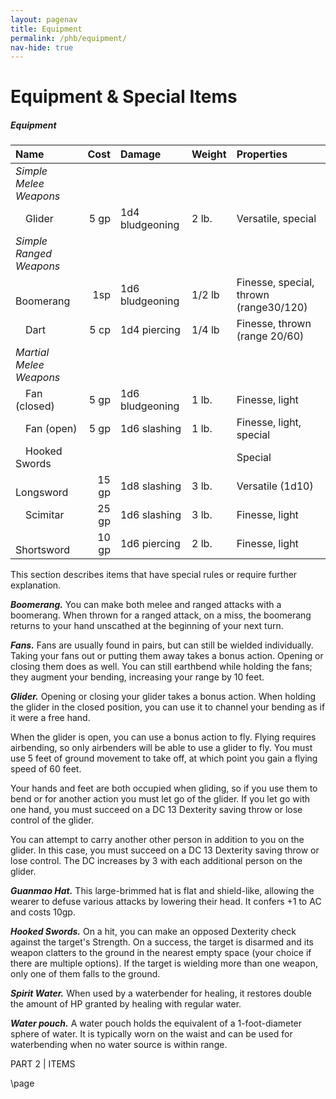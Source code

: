 ```yaml
---
layout: pagenav
title: Equipment
permalink: /phb/equipment/
nav-hide: true
---
```


<!-- Homebrewery Link: https://homebrewery.naturalcrit.com/edit/vP9MXg6ODF -->

<h1 id="equipment" class="center-title">
Equipment & Special Items
</h1>

<!--style>
  .classTable th, .classTable td {
    	padding-right:10px !important;
  }
</style>
<div class='classTable wide'-->
<h5 class="HBonly">Equipment</h5>

| Name               | Cost | Damage        | Weight   |Properties             |
|:-------------------|----------:|:--------------|:---------|:----------------------|
| *Simple Melee Weapons*| | | | |
| &emsp;Glider       | 5 gp |1d4 bludgeoning|2 lb.     |Versatile, special
| *Simple Ranged Weapons*| | | | |
| &emsp;Boomerang    | 1sp |1d6 bludgeoning |1/2 lb    |Finesse, special, thrown (range30/120)
| &emsp;Dart         | 5 cp |1d4 piercing   |1/4 lb    |Finesse, thrown (range 20/60)
| *Martial Melee Weapons*| | | | |
| &emsp;Fan (closed) | 5 gp |1d6 bludgeoning|1 lb.     |Finesse, light
| &emsp;Fan (open)   | 5 gp |1d6 slashing   |1 lb.     |Finesse, light, special
| &emsp;Hooked Swords|      |               |           |Special
| &emsp;Longsword    |15 gp |1d8 slashing   |3 lb.     |Versatile (1d10)
| &emsp;Scimitar     |25 gp |1d6 slashing   |3 lb.     |Finesse, light
| &emsp;Shortsword   |10 gp |1d6 piercing   |2 lb.     |Finesse, light

<!--/div-->

<!--## Bracers of Defense
*Uncommon item*

+1 to AC
-->
This section describes items that have special rules or require further explanation.

**_Boomerang._** 
You can make both melee and ranged attacks with a boomerang. When thrown for a ranged attack, on a miss, the boomerang returns to your hand unscathed at the beginning of your next turn.

**_Fans._** 
Fans are usually found in pairs, but can still be wielded individually. Taking your fans out or putting them away takes a bonus action. Opening or closing them does as well. You can still earthbend while holding the fans; they augment your bending, increasing your range by 10 feet.

**_Glider._**
Opening or closing your glider takes a bonus action. When holding the glider in the closed position, you can use it to channel your bending as if it were a free hand.  

When the glider is open, you can use a bonus action to fly. Flying requires airbending, so only airbenders will be able to use a glider to fly. You must use 5 feet of ground movement to take off, at which point you gain a flying speed of 60 feet. 

Your hands and feet are both occupied when gliding, so if you use them to bend or for another action you must let go of the glider. If you let go with one hand, you must succeed on a DC 13 Dexterity saving throw or lose control of the glider.

You can attempt to carry another other person in addition to you on the glider. In this case, you must succeed on a DC 13 Dexterity saving throw or lose control. The DC increases by 3 with each additional person on the glider.

**_Guanmao Hat._**
This large-brimmed hat is flat and shield-like, allowing the wearer to defuse various attacks by lowering their head. It confers +1 to AC and costs 10gp.

**_Hooked Swords._**
On a hit, you can make an opposed Dexterity check against the target's Strength. On a success, the target is disarmed and its weapon clatters to the ground in the nearest empty space (your choice if there are multiple options). If the target is wielding more than one weapon, only one of them falls to the ground.

**_Spirit Water._**
When used by a waterbender for healing, it restores double the amount of HP granted by healing with regular water.

**_Water pouch._**
A water pouch holds the equivalent of a 1-foot-diameter sphere of water. It is typically worn on the waist and can be used for waterbending when no water source is within range.

<div class='pageNumber auto'></div>
<div class='footnote'>PART 2 | ITEMS</div>

\page
